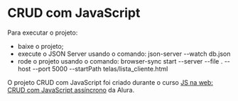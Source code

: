 # CRUD com JavaScript

Para executar o projeto:
- baixe o projeto;
- execute o JSON Server usando o comando: json-server --watch db.json
- rode o projeto usando o comando: browser-sync start --server --file . --host --port 5000 --startPath telas/lista_cliente.html

O projeto CRUD com JavaScript foi criado durante o curso [JS na web: CRUD com JavaScript assíncrono](https://cursos.alura.com.br/course/javascript-crud-assincrono) da Alura.

